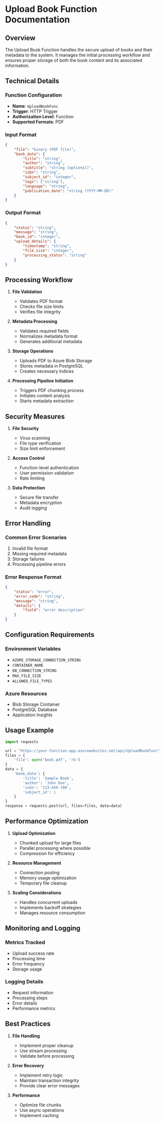# Upload Book Function Documentation

## Overview
The Upload Book Function handles the secure upload of books and their metadata to the system. It manages the initial processing workflow and ensures proper storage of both the book content and its associated information.

## Technical Details

### Function Configuration
- **Name**: `UploadBookFunc`
- **Trigger**: HTTP Trigger
- **Authorization Level**: Function
- **Supported Formats**: PDF

### Input Format
```json
{
    "file": "binary (PDF file)",
    "book_data": {
        "title": "string",
        "author": "string",
        "subtitle": "string (optional)",
        "isbn": "string",
        "subject_id": "integer",
        "tags": ["string"],
        "language": "string",
        "publication_date": "string (YYYY-MM-DD)"
    }
}
```

### Output Format
```json
{
    "status": "string",
    "message": "string",
    "book_id": "integer",
    "upload_details": {
        "timestamp": "string",
        "file_size": "integer",
        "processing_status": "string"
    }
}
```

## Processing Workflow

1. **File Validation**
   - Validates PDF format
   - Checks file size limits
   - Verifies file integrity

2. **Metadata Processing**
   - Validates required fields
   - Normalizes metadata format
   - Generates additional metadata

3. **Storage Operations**
   - Uploads PDF to Azure Blob Storage
   - Stores metadata in PostgreSQL
   - Creates necessary indices

4. **Processing Pipeline Initiation**
   - Triggers PDF chunking process
   - Initiates content analysis
   - Starts metadata extraction

## Security Measures

1. **File Security**
   - Virus scanning
   - File type verification
   - Size limit enforcement

2. **Access Control**
   - Function-level authentication
   - User permission validation
   - Rate limiting

3. **Data Protection**
   - Secure file transfer
   - Metadata encryption
   - Audit logging

## Error Handling

### Common Error Scenarios
1. Invalid file format
2. Missing required metadata
3. Storage failures
4. Processing pipeline errors

### Error Response Format
```json
{
    "status": "error",
    "error_code": "string",
    "message": "string",
    "details": {
        "field": "error description"
    }
}
```

## Configuration Requirements

### Environment Variables
- `AZURE_STORAGE_CONNECTION_STRING`
- `CONTAINER_NAME`
- `DB_CONNECTION_STRING`
- `MAX_FILE_SIZE`
- `ALLOWED_FILE_TYPES`

### Azure Resources
- Blob Storage Container
- PostgreSQL Database
- Application Insights

## Usage Example

```python
import requests

url = "https://your-function-app.azurewebsites.net/api/UploadBookFunc"
files = {
    'file': open('book.pdf', 'rb')
}
data = {
    'book_data': {
        'title': 'Sample Book',
        'author': 'John Doe',
        'isbn': '123-456-789',
        'subject_id': 1
    }
}
response = requests.post(url, files=files, data=data)
```

## Performance Optimization

1. **Upload Optimization**
   - Chunked upload for large files
   - Parallel processing where possible
   - Compression for efficiency

2. **Resource Management**
   - Connection pooling
   - Memory usage optimization
   - Temporary file cleanup

3. **Scaling Considerations**
   - Handles concurrent uploads
   - Implements backoff strategies
   - Manages resource consumption

## Monitoring and Logging

### Metrics Tracked
- Upload success rate
- Processing time
- Error frequency
- Storage usage

### Logging Details
- Request information
- Processing steps
- Error details
- Performance metrics

## Best Practices

1. **File Handling**
   - Implement proper cleanup
   - Use stream processing
   - Validate before processing

2. **Error Recovery**
   - Implement retry logic
   - Maintain transaction integrity
   - Provide clear error messages

3. **Performance**
   - Optimize file chunks
   - Use async operations
   - Implement caching
